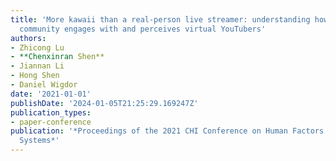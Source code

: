 ```yaml
---
title: 'More kawaii than a real-person live streamer: understanding how the otaku
  community engages with and perceives virtual YouTubers'
authors:
- Zhicong Lu
- **Chenxinran Shen**
- Jiannan Li
- Hong Shen
- Daniel Wigdor
date: '2021-01-01'
publishDate: '2024-01-05T21:25:29.169247Z'
publication_types:
- paper-conference
publication: '*Proceedings of the 2021 CHI Conference on Human Factors in Computing
  Systems*'
---
```

